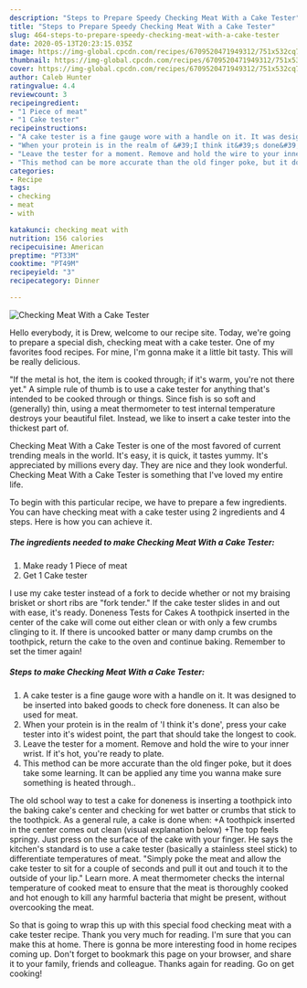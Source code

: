```yaml
---
description: "Steps to Prepare Speedy Checking Meat With a Cake Tester"
title: "Steps to Prepare Speedy Checking Meat With a Cake Tester"
slug: 464-steps-to-prepare-speedy-checking-meat-with-a-cake-tester
date: 2020-05-13T20:23:15.035Z
image: https://img-global.cpcdn.com/recipes/6709520471949312/751x532cq70/checking-meat-with-a-cake-tester-recipe-main-photo.jpg
thumbnail: https://img-global.cpcdn.com/recipes/6709520471949312/751x532cq70/checking-meat-with-a-cake-tester-recipe-main-photo.jpg
cover: https://img-global.cpcdn.com/recipes/6709520471949312/751x532cq70/checking-meat-with-a-cake-tester-recipe-main-photo.jpg
author: Caleb Hunter
ratingvalue: 4.4
reviewcount: 3
recipeingredient:
- "1 Piece of meat"
- "1 Cake tester"
recipeinstructions:
- "A cake tester is a fine gauge wore with a handle on it. It was designed to be inserted into baked goods to check fore doneness. It can also be used for meat."
- "When your protein is in the realm of &#39;I think it&#39;s done&#39;, press your cake tester into it&#39;s widest point, the part that should take the longest to cook."
- "Leave the tester for a moment. Remove and hold the wire to your inner wrist. If it&#39;s hot, you&#39;re ready to plate."
- "This method can be more accurate than the old finger poke, but it does take some learning. It can be applied any time you wanna make sure something is heated through.."
categories:
- Recipe
tags:
- checking
- meat
- with

katakunci: checking meat with 
nutrition: 156 calories
recipecuisine: American
preptime: "PT33M"
cooktime: "PT49M"
recipeyield: "3"
recipecategory: Dinner

---
```



![Checking Meat With a Cake Tester](https://img-global.cpcdn.com/recipes/6709520471949312/751x532cq70/checking-meat-with-a-cake-tester-recipe-main-photo.jpg)

Hello everybody, it is Drew, welcome to our recipe site. Today, we're going to prepare a special dish, checking meat with a cake tester. One of my favorites food recipes. For mine, I'm gonna make it a little bit tasty. This will be really delicious.

&#34;If the metal is hot, the item is cooked through; if it&#39;s warm, you&#39;re not there yet.&#34; A simple rule of thumb is to use a cake tester for anything that&#39;s intended to be cooked through or things. Since fish is so soft and (generally) thin, using a meat thermometer to test internal temperature destroys your beautiful filet. Instead, we like to insert a cake tester into the thickest part of.

Checking Meat With a Cake Tester is one of the most favored of current trending meals in the world. It's easy, it is quick, it tastes yummy. It's appreciated by millions every day. They are nice and they look wonderful. Checking Meat With a Cake Tester is something that I've loved my entire life.


To begin with this particular recipe, we have to prepare a few ingredients. You can have checking meat with a cake tester using 2 ingredients and 4 steps. Here is how you can achieve it.

<!--inarticleads1-->

##### The ingredients needed to make Checking Meat With a Cake Tester:

1. Make ready 1 Piece of meat
1. Get 1 Cake tester


I use my cake tester instead of a fork to decide whether or not my braising brisket or short ribs are &#34;fork tender.&#34; If the cake tester slides in and out with ease, it&#39;s ready. Doneness Tests for Cakes A toothpick inserted in the center of the cake will come out either clean or with only a few crumbs clinging to it. If there is uncooked batter or many damp crumbs on the toothpick, return the cake to the oven and continue baking. Remember to set the timer again! 

<!--inarticleads2-->

##### Steps to make Checking Meat With a Cake Tester:

1. A cake tester is a fine gauge wore with a handle on it. It was designed to be inserted into baked goods to check fore doneness. It can also be used for meat.
1. When your protein is in the realm of &#39;I think it&#39;s done&#39;, press your cake tester into it&#39;s widest point, the part that should take the longest to cook.
1. Leave the tester for a moment. Remove and hold the wire to your inner wrist. If it&#39;s hot, you&#39;re ready to plate.
1. This method can be more accurate than the old finger poke, but it does take some learning. It can be applied any time you wanna make sure something is heated through..


The old school way to test a cake for doneness is inserting a toothpick into the baking cake&#39;s center and checking for wet batter or crumbs that stick to the toothpick. As a general rule, a cake is done when: +A toothpick inserted in the center comes out clean (visual explanation below) +The top feels springy. Just press on the surface of the cake with your finger. He says the kitchen&#39;s standard is to use a cake tester (basically a stainless steel stick) to differentiate temperatures of meat. &#34;Simply poke the meat and allow the cake tester to sit for a couple of seconds and pull it out and touch it to the outside of your lip.&#34; Learn more. A meat thermometer checks the internal temperature of cooked meat to ensure that the meat is thoroughly cooked and hot enough to kill any harmful bacteria that might be present, without overcooking the meat. 

So that is going to wrap this up with this special food checking meat with a cake tester recipe. Thank you very much for reading. I'm sure that you can make this at home. There is gonna be more interesting food in home recipes coming up. Don't forget to bookmark this page on your browser, and share it to your family, friends and colleague. Thanks again for reading. Go on get cooking!
